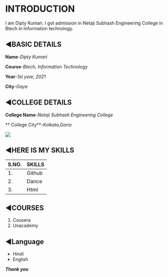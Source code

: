 # INTRODUCTION
I am Dipty Kumari. I got admission in Netaji Subhash Engineering College in Btech in Information technology.

## ◀️BASIC DETAILS
**Name**-*Dipty Kumari*

**Course**-*Btech, Information Technology*

**Year**-*1st year, 2021*
 
**City**-*Gaya*

##  ◀️COLLEGE DETAILS
**College Name**-*Netaji Subhash Engineering College*

** College City**-*Kolkata,Garia*

<img src="https://img.icons8.com/bubbles/50/000000/kolkata.png"/>

##  ◀️HERE IS MY SKILLS
| S.NO.| SKILLS|
|---|---|
|1.|Github|
|2.|Dance|
|3.|Html|

##  ◀️COURSES
1. Cousera
2. Unacademy

##  ◀️Language
- Hindi
- English

<strong> _Thank you_ </strong>

